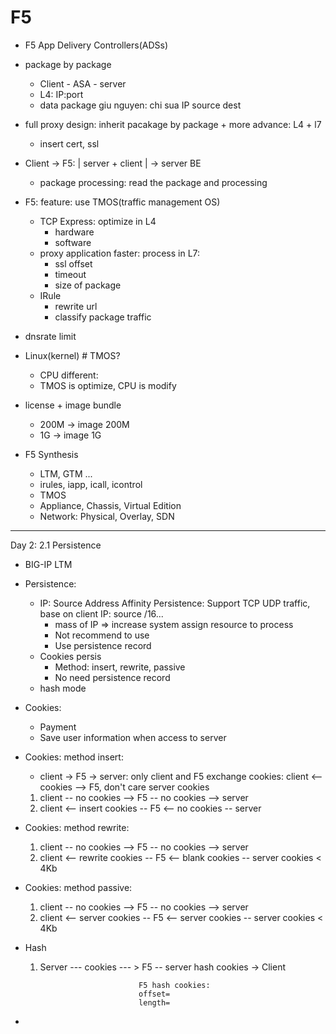 # F5
- F5 App Delivery Controllers(ADSs)
- package by package
    - Client - ASA - server
    - L4: IP:port
    - data package giu nguyen: chi sua IP source dest
- full proxy design: inherit pacakage by package + more advance: L4 + l7
    - insert cert, ssl
- Client -> F5: | server + client | -> server BE
    - package processing: read the package and processing

- F5: feature: use TMOS(traffic management OS)
    - TCP Express: optimize in L4 
        - hardware
        - software
    - proxy application faster: process in L7:
        - ssl offset
        - timeout
        - size of package
    - IRule
        - rewrite url
        - classify package traffic

- dnsrate limit

- Linux(kernel) # TMOS?
    - CPU different:
    - TMOS is optimize, CPU is modify 

- license + image bundle
    - 200M -> image 200M
    - 1G -> image 1G

- F5 Synthesis
    - LTM, GTM ...
    - irules, iapp, icall, icontrol
    - TMOS
    - Appliance, Chassis, Virtual Edition
    - Network: Physical, Overlay, SDN

----------------------
Day 2:
2.1 Persistence
- BIG-IP LTM
- Persistence:
    - IP: Source Address  Affinity Persistence: Support TCP UDP traffic, base on client IP: source /16...
        + mass of IP => increase system assign resource to process
        + Not recommend to use
        + Use persistence record
    - Cookies persis
        + Method: insert, rewrite, passive
        + No need persistence record
    - hash mode

- Cookies: 
    + Payment 
    + Save user information when access to server

- Cookies: method insert:
    + client -> F5 -> server: only client and F5 exchange cookies: client <-- cookies --> F5, don't care server cookies
    1. client -- no cookies --> F5  -- no cookies --> server
    2. client <-- insert cookies -- F5  <-- no cookies -- server

- Cookies: method rewrite:
    1. client -- no cookies --> F5  -- no cookies --> server
    2. client <-- rewrite cookies -- F5  <-- blank cookies -- server
                    cookies < 4Kb

- Cookies: method passive:                   
    1. client -- no cookies --> F5  -- no cookies --> server
    2. client <-- server cookies -- F5  <-- server cookies -- server
                    cookies < 4Kb

- Hash
  1. Server  --- cookies --- > F5               -- server hash cookies -> Client
                
                               F5 hash cookies: 
                               offset=
                               length=

- 